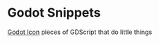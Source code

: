 # Godot Snippets
 [Godot Icon](thinkier-tim.github.com/Godot-Snippets/godot-icon.png)
 pieces of GDScript that do little things
